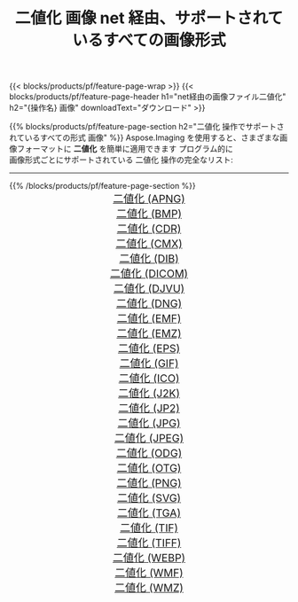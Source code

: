 ﻿---
title: 二値化 画像 net 経由、サポートされているすべての画像形式 
weight: 3920
url: /ja/net/binarize 
lang: ja
langdirlevel: 2
locales: zh-hans,ja,it,ru,de,es,fr,nl,id,lt,pl,pt,vi,tr,ko,zh-hant,ar,hi,th,sv,cs,uk,he
description: Aspose.Imaging を使用すると、net 経由で簡単に 二値化 イメージを作成できます
---

{{< blocks/products/pf/feature-page-wrap >}}
{{< blocks/products/pf/feature-page-header h1="net経由の画像ファイル二値化" h2="{操作名} 画像" downloadText="ダウンロード" >}}


{{% blocks/products/pf/feature-page-section  h2="二値化 操作でサポートされているすべての形式 画像" %}}
Aspose.Imaging を使用すると、さまざまな画像フォーマットに **二値化** を簡単に適用できます プログラム的に
<br/>
画像形式ごとにサポートされている 二値化 操作の完全なリスト:
<hr/>
{{% /blocks/products/pf/feature-page-section %}}
<div class="container-fluid productfamilypage bg-gray">
    <div class="convertypes bg-gray agp-content section">
        <div class="container">
		<div class="row other-converters" style="gap: 10px;font-size: 19px;text-align:center;">
		    <div class='col-md-2 other-converter remove-lp remove-rp'><a href="/imaging/ja/net/binarize/apng" style="padding:15px;">二値化 (APNG)</a></div><div class='col-md-2 other-converter remove-lp remove-rp'><a href="/imaging/ja/net/binarize/bmp" style="padding:15px;">二値化 (BMP)</a></div><div class='col-md-2 other-converter remove-lp remove-rp'><a href="/imaging/ja/net/binarize/cdr" style="padding:15px;">二値化 (CDR)</a></div><div class='col-md-2 other-converter remove-lp remove-rp'><a href="/imaging/ja/net/binarize/cmx" style="padding:15px;">二値化 (CMX)</a></div><div class='col-md-2 other-converter remove-lp remove-rp'><a href="/imaging/ja/net/binarize/dib" style="padding:15px;">二値化 (DIB)</a></div><div class='col-md-2 other-converter remove-lp remove-rp'><a href="/imaging/ja/net/binarize/dicom" style="padding:15px;">二値化 (DICOM)</a></div><div class='col-md-2 other-converter remove-lp remove-rp'><a href="/imaging/ja/net/binarize/djvu" style="padding:15px;">二値化 (DJVU)</a></div><div class='col-md-2 other-converter remove-lp remove-rp'><a href="/imaging/ja/net/binarize/dng" style="padding:15px;">二値化 (DNG)</a></div><div class='col-md-2 other-converter remove-lp remove-rp'><a href="/imaging/ja/net/binarize/emf" style="padding:15px;">二値化 (EMF)</a></div><div class='col-md-2 other-converter remove-lp remove-rp'><a href="/imaging/ja/net/binarize/emz" style="padding:15px;">二値化 (EMZ)</a></div><div class='col-md-2 other-converter remove-lp remove-rp'><a href="/imaging/ja/net/binarize/eps" style="padding:15px;">二値化 (EPS)</a></div><div class='col-md-2 other-converter remove-lp remove-rp'><a href="/imaging/ja/net/binarize/gif" style="padding:15px;">二値化 (GIF)</a></div><div class='col-md-2 other-converter remove-lp remove-rp'><a href="/imaging/ja/net/binarize/ico" style="padding:15px;">二値化 (ICO)</a></div><div class='col-md-2 other-converter remove-lp remove-rp'><a href="/imaging/ja/net/binarize/j2k" style="padding:15px;">二値化 (J2K)</a></div><div class='col-md-2 other-converter remove-lp remove-rp'><a href="/imaging/ja/net/binarize/jp2" style="padding:15px;">二値化 (JP2)</a></div><div class='col-md-2 other-converter remove-lp remove-rp'><a href="/imaging/ja/net/binarize/jpg" style="padding:15px;">二値化 (JPG)</a></div><div class='col-md-2 other-converter remove-lp remove-rp'><a href="/imaging/ja/net/binarize/jpeg" style="padding:15px;">二値化 (JPEG)</a></div><div class='col-md-2 other-converter remove-lp remove-rp'><a href="/imaging/ja/net/binarize/odg" style="padding:15px;">二値化 (ODG)</a></div><div class='col-md-2 other-converter remove-lp remove-rp'><a href="/imaging/ja/net/binarize/otg" style="padding:15px;">二値化 (OTG)</a></div><div class='col-md-2 other-converter remove-lp remove-rp'><a href="/imaging/ja/net/binarize/png" style="padding:15px;">二値化 (PNG)</a></div><div class='col-md-2 other-converter remove-lp remove-rp'><a href="/imaging/ja/net/binarize/svg" style="padding:15px;">二値化 (SVG)</a></div><div class='col-md-2 other-converter remove-lp remove-rp'><a href="/imaging/ja/net/binarize/tga" style="padding:15px;">二値化 (TGA)</a></div><div class='col-md-2 other-converter remove-lp remove-rp'><a href="/imaging/ja/net/binarize/tif" style="padding:15px;">二値化 (TIF)</a></div><div class='col-md-2 other-converter remove-lp remove-rp'><a href="/imaging/ja/net/binarize/tiff" style="padding:15px;">二値化 (TIFF)</a></div><div class='col-md-2 other-converter remove-lp remove-rp'><a href="/imaging/ja/net/binarize/webp" style="padding:15px;">二値化 (WEBP)</a></div><div class='col-md-2 other-converter remove-lp remove-rp'><a href="/imaging/ja/net/binarize/wmf" style="padding:15px;">二値化 (WMF)</a></div><div class='col-md-2 other-converter remove-lp remove-rp'><a href="/imaging/ja/net/binarize/wmz" style="padding:15px;">二値化 (WMZ)</a></div>
                </div>
        </div>
    </div>
</div>
<br/>
